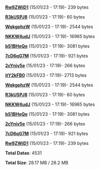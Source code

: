 [**Rw9ZWiD1**](/data/Rw9ZWiD1.txt) (15/01/23 - 17:19)- 239 bytes

[**R3kUSPJ8**](/data/R3kUSPJ8.txt) (15/01/23 - 17:19)- 60 bytes

[**WqkgphzW**](/data/WqkgphzW.txt) (15/01/23 - 17:19)- 2544 bytes

[**NKKW4udJ**](/data/NKKW4udJ.txt) (15/01/23 - 17:19)- 16965 bytes

[**bS1BHeQe**](/data/bS1BHeQe.txt) (15/01/23 - 17:19)- 3081 bytes

[**7cD6qG7M**](/data/7cD6qG7M.txt) (15/01/23 - 17:19)- 921 bytes

[**2cYniv5e**](/data/2cYniv5e.txt) (15/01/23 - 17:19)- 266 bytes

[**itY2kFB0**](/data/itY2kFB0.txt) (15/01/23 - 17:19)- 2713 bytes

[**WqkgphzW**](/data/WqkgphzW.txt) (15/01/23 - 17:19)- 2544 bytes

[**R3kUSPJ8**](/data/R3kUSPJ8.txt) (15/01/23 - 17:19)- 60 bytes

[**NKKW4udJ**](/data/NKKW4udJ.txt) (15/01/23 - 17:19)- 16965 bytes

[**bS1BHeQe**](/data/bS1BHeQe.txt) (15/01/23 - 17:19)- 3081 bytes

[**2cYniv5e**](/data/2cYniv5e.txt) (15/01/23 - 17:19)- 266 bytes

[**7cD6qG7M**](/data/7cD6qG7M.txt) (15/01/23 - 17:19)- 921 bytes

[**Rw9ZWiD1**](/data/Rw9ZWiD1.txt) (15/01/23 - 17:19)- 239 bytes

**Total Datas**: 4531

**Total Size**: 28.17 MB / 28.2 MB